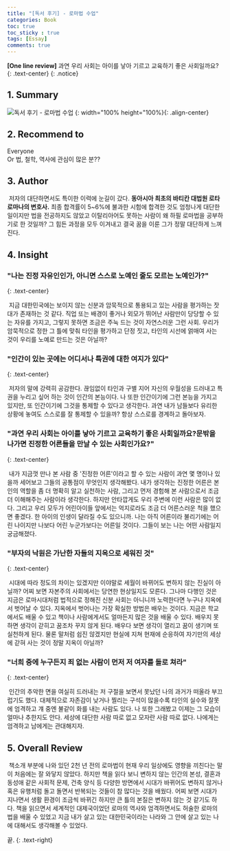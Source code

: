 ```yaml
---
title: "[독서 후기] - 로마법 수업"
categories: Book
toc: true
toc_sticky : true
tags: [Essay]
comments: true
---
```


**[One line review]** 과연 우리 사회는 아이를 낳아 기르고 교육하기 좋은 사회일까요?
{: .text-center}
{: .notice}

## 1. Summary

![독서 후기 - 로마법 수업](https://user-images.githubusercontent.com/86281619/126936581-a514210f-3923-49ed-9249-24e6be93f0d5.png)
{: width="100% height="100%}{: .align-center}

## 2. Recommend to

Everyone<br/>Or 법, 철학, 역사에 관심이 많은 분??

## 3. Author

&nbsp;저자의 대단하면서도 특이한 이력에 눈길이 갔다. **동아시아 최초의 바티칸 대법원 로타 로마나의 변호사.** 최종 합격률이 5~6%에 불과한 시험에 합격한 것도 엄청나게 대단한 일이지만 법을 전공하지도 않았고 이탈리아어도 못하는 사람이 왜 하필 로마법을 공부하기로 한 것일까? 그 힘든 과정을 모두 이겨내고 결국 꿈을 이룬 그가 정말 대단하게 느껴진다.

## 4. Insight

### "나는 진정 자유인인가, 아니면 스스로 노예인 줄도 모르는 노예인가?"
{: .text-center}

&nbsp;지금 대한민국에는 보이지 않는 신분과 암묵적으로 통용되고 있는 사람을 평가하는 잣대가 존재하는 것 같다. 직업 또는 배경이 좋거나 외모가 뛰어난 사람만이 당당할 수 있는 자유를 가지고, 그렇지 못하면 조금은 주눅 드는 것이 자연스러운 그런 사회. 우리가 암묵적으로 정한 그 틀에 맞춰 타인을 평가하고 단정 짓고, 타인의 시선에 얽매여 사는 것이 우리를 노예로 만드는 것은 아닐까?

### "인간이 있는 곳에는 어디서나 특권에 대한 여지가 있다"
{: .text-center}

&nbsp;저자의 말에 강력히 공감한다. 끊임없이 타인과 구별 지어 자신의 우월성을 드러내고 특권을 누리고 싶어 하는 것이 인간의 본능이다. 나 또한 인간이기에 그런 본능을 가지고 있지만, 또 인간이기에 그것을 통제할 수 있다고 생각한다. 과연 내가 남들보다 유리한 상황에 놓여도 스스로를 잘 통제할 수 있을까? 항상 스스로를 경계하고 돌아보자.

### "과연 우리 사회는 아이를 낳아 기르고 교육하기 좋은 사회일까요?문밖을 나가면 진정한 어른들을 만날 수 있는 사회인가요?"
{: .text-center}

&nbsp;내가 지금껏 만나 본 사람 중 '진정한 어른'이라고 할 수 있는 사람이 과연 몇 명이나 있을까 세어보고 그들의 공통점이 무엇인지 생각해봤다. 내가 생각하는 진정한 어른은 본인의 역할을 좀 더 명확히 알고 실천하는 사람, 그리고 먼저 경험해 본 사람으로서 조금 더 이해해주는 사람이라 생각한다. 하지만 안타깝게도 우리 주변에 이런 사람은 많이 없다. 그리고 우리 모두가 어린아이들 앞에서는 억지로라도 조금 더 어른스러운 척을 했으면 좋겠다. 한 아이의 인생이 달라질 수도 있으니까. 나는 아직 어른이라 불리기에는 어린 나이지만 나보다 어린 누군가보다는 어른일 것이다. 그들이 보는 나는 어떤 사람일지 궁금해졌다.

### "부자의 낙원은 가난한 자들의 지옥으로 세워진 것"
{: .text-center}

&nbsp;시대에 따라 정도의 차이는 있겠지만 이야말로 세월이 바뀌어도 변하지 않는 진실이 아닐까? 어찌 보면 자본주의 사회에서는 당연한 현상일지도 모른다. 그나마 다행인 것은 지금은 로마시대처럼 법적으로 정해진 신분 사회는 아니니까 노력한다면 누구나 지옥에서 벗어날 수 있다. 지옥에서 벗어나는 가장 확실한 방법은 배우는 것이다. 지금은 학교에서도 배울 수 있고 책이나 사람에게서도 얼마든지 많은 것을 배울 수 있다. 배우지 못하면 생각이 갇히고 꿈조차 꾸지 않게 된다. 배우다 보면 생각이 열리고 꿈이 생기며 또 실천하게 된다. 물론 말처럼 쉽진 않겠지만 현실에 지쳐 현재에 순응하여 자기만의 세상에 갇혀 사는 것이 정말 지옥이 아닐까?

### "너희 중에 누구든지 죄 없는 사람이 먼저 저 여자를 돌로 쳐라"
{: .text-center}

&nbsp;인간의 추악한 면을 여실히 드러내는 저 구절을 보면서 못났던 나의 과거가 떠올라 부끄럽기도 했다. 대체적으로 자존감이 낮거나 찔리는 구석이 많을수록 타인의 실수와 잘못에 엄격하고 걔 중엔 불같이 화를 내는 사람도 있다. 나 또한 그래봤고 이제는 그 모습이 얼마나 추한지도 안다. 세상에 대단한 사람 따로 없고 모자란 사람 따로 없다. 나에게는 엄격하고 남에게는 관대해지자.

## 5. Overall Review

&nbsp;책소개 부분에 나와 있던 2천 년 전의 로마법이 현재 우리 일상에도 영향을 끼친다는 말이 처음에는 잘 와닿지 않았다. 하지만 책을 읽다 보니 변하지 않는 인간의 본성, 결혼과 동성애 같은 사회적 문제, 건축 양식 등 다양한 방면에서 시대가 바뀌어도 변하지 않거나 혹은 유행처럼 돌고 돌면서 반복되는 것들이 참 많다는 것을 배웠다. 어찌 보면 시대가 지나면서 생활 환경이 조금씩 바뀌긴 하지만 큰 틀의 본질은 변하지 않는 것 같기도 하다. 책을 읽으면서 세계적인 대제국이었던 로마의 역사와 엄격하면서도 허술한 로마의 법을 배울 수 있었고 지금 내가 살고 있는 대한민국이라는 나라와 그 안에 살고 있는 나에 대해서도 생각해볼 수 있었다.



끝.
{: .text-right}
